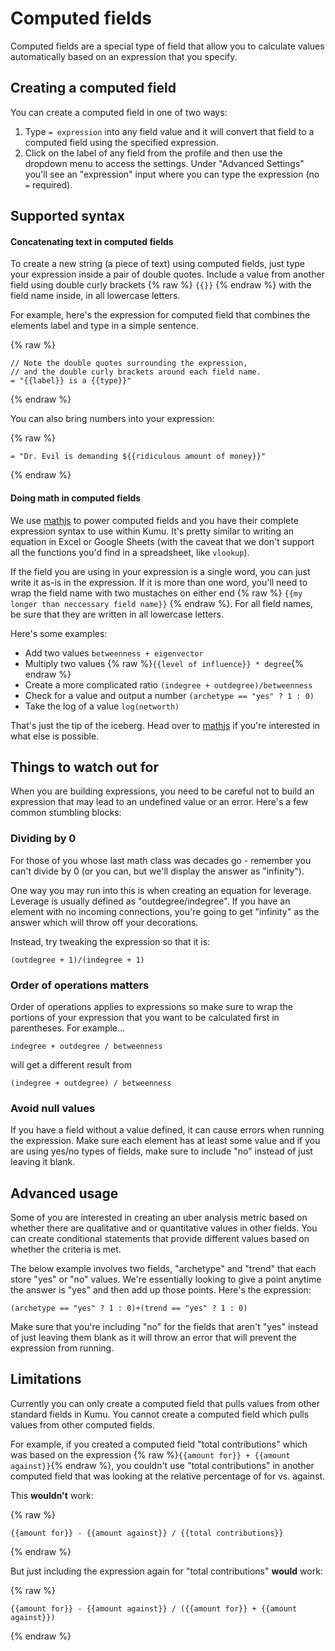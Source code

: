 # Computed fields


Computed fields are a special type of field that allow you to calculate values automatically based on an expression that you specify.

## Creating a computed field

You can create a computed field in one of two ways:

1. Type `= expression` into any field value and it will convert that field to a computed field using the specified expression.
1. Click on the label of any field from the profile and then use the dropdown menu to access the settings. Under "Advanced Settings" you'll see an "expression" input where you can type the expression (no `=` required).

## Supported syntax


#### Concatenating text in computed fields

To create a new string (a piece of text) using computed fields, just type your expression inside a pair of double quotes. Include a value from another field using double curly brackets {% raw %} `{{}}` {% endraw %} with the field name inside, in all lowercase letters.

For example, here's the expression for computed field that combines the elements label and type in a simple sentence.

{% raw %}
```
// Note the double quotes surrounding the expression,
// and the double curly brackets around each field name.
= "{{label}} is a {{type}}"
```
{% endraw %}

You can also bring numbers into your expression:

{% raw %}
```
= "Dr. Evil is demanding ${{ridiculous amount of money}}"
```
{% endraw %}


#### Doing math in computed fields

We use [mathjs](http://mathjs.org/docs/expressions/syntax.html) to power computed fields and you have their complete expression syntax to use within Kumu. It's pretty similar to writing an equation in Excel or Google Sheets (with the caveat that we don't support all the functions you'd find in a spreadsheet, like `vlookup`).

If the field you are using in your expression is a single word, you can just write it as-is in the expression. If it is more than one word, you'll need to wrap the field name with two mustaches on either end {% raw %} `{{my longer than neccessary field name}}` {% endraw %}. For all field names, be sure that they are written in all lowercase letters.

Here's some examples:

* Add two values `betweenness + eigenvector`
* Multiply two values {% raw %}`{{level of influence}} * degree`{% endraw %}
* Create a more complicated ratio `(indegree + outdegree)/betweenness`
* Check for a value and output a number `(archetype == "yes" ? 1 : 0)`
* Take the log of a value `log(networth)`

That's just the tip of the iceberg. Head over to [mathjs](http://mathjs.org/docs/expressions/syntax.html) if you're interested in what else is possible.


## Things to watch out for

When you are building expressions, you need to be careful not to build an expression that may lead to an undefined value or an error. Here's a few common stumbling blocks:

### Dividing by 0
For those of you whose last math class was decades go - remember you can't divide by 0 (or you can, but we'll display the answer as "infinity").

One way you may run into this is when creating an equation for leverage. Leverage is usually defined as "outdegree/indegree". If you have an element with no incoming connections, you're going to get "infinity" as the answer which will throw off your decorations.

Instead, try tweaking the expression so that it is:

```
(outdegree + 1)/(indegree + 1)
```

### Order of operations matters
Order of operations applies to expressions so make sure to wrap the portions of your expression that you want to be calculated first in parentheses. For example...

```
indegree + outdegree / betweenness
```

will get a different result from

```
(indegree + outdegree) / betweenness
```

### Avoid null values

If you have a field without a value defined, it can cause errors when running the expression. Make sure each element has at least some value and if you are using yes/no types of fields, make sure to include "no" instead of just leaving it blank.

## Advanced usage

Some of you are interested in creating an uber analysis metric based on whether there are qualitative and or quantitative values in other fields. You can create conditional statements that provide different values based on whether the criteria is met.

The below example involves two fields, "archetype" and "trend" that each store "yes" or "no" values. We're essentially looking to give a point anytime the answer is "yes" and then add up those points. Here's the expression:

```
(archetype == "yes" ? 1 : 0)+(trend == "yes" ? 1 : 0)
```

Make sure that you're including "no" for the fields that aren't "yes" instead of just leaving them blank as it will throw an error that will prevent the expression from running.


## Limitations

Currently you can only create a computed field that pulls values from other standard fields in Kumu. You cannot create a computed field which pulls values from other computed fields.

For example, if you created a computed field "total contributions" which was based on the expression {% raw %}`{{amount for}} + {{amount against}}`{% endraw %}, you couldn't use "total contributions" in another computed field that was looking at the relative percentage of for vs. against.

This **wouldn't** work:

{% raw %}
```
{{amount for}} - {{amount against}} / {{total contributions}}
```
{% endraw %}

But just including the expression again for "total contributions" **would** work:

{% raw %}
```
{{amount for}} - {{amount against}} / ({{amount for}} + {{amount against}})
```
{% endraw %}


